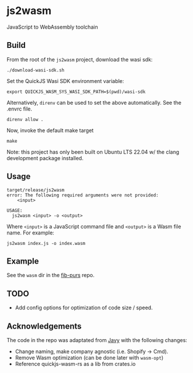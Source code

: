 # js2wasm

JavaScript to WebAssembly toolchain

## Build

From the root of the `js2wasm` project, download the wasi sdk:

```shell
./download-wasi-sdk.sh
```

Set the QuickJS Wasi SDK environment variable:

```shell
export QUICKJS_WASM_SYS_WASI_SDK_PATH=$(pwd)/wasi-sdk
```

Alternatively, `direnv` can be used to set the above automatically. See the .envrc file.

```shell
direnv allow .
```

Now, invoke the default make target

```shell
make
```

Note: this project has only been built on Ubuntu LTS 22.04 w/ the clang development
package installed.

## Usage

```shell
target/release/js2wasm
error: The following required arguments were not provided:
    <input>

USAGE:
  js2wasm <input> -o <output>
```

Where `<input>` is a JavaScript command file and `<output>` is a Wasm file name. For example:

```shell
js2wasm index.js -o index.wasm
```

## Example

See the `wasm` dir in the [fib-purs](https://github.com/carp-sushi/fib-purs) repo.

## TODO

- Add config options for optimization of code size / speed.

## Acknowledgements

The code in the repo was adaptated from [Javy](https://github.com/Shopify/javy) with the following
changes:

- Change naming, make company agnostic (i.e. Shopify -> Cmd).
- Remove Wasm optimization (can be done later with `wasm-opt`)
- Reference quickjs-wasm-rs as a lib from crates.io

